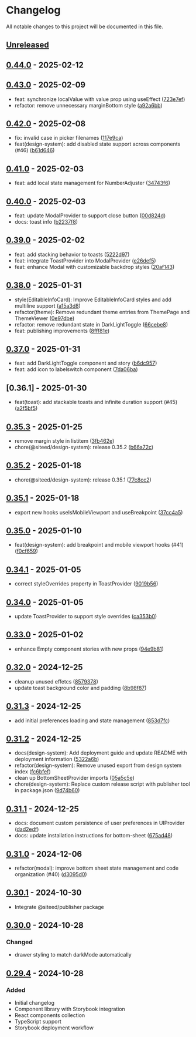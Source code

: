 # Changelog

All notable changes to this project will be documented in this file.

## [Unreleased]


## [0.44.0] - 2025-02-12

## [0.43.0] - 2025-02-09
- feat: synchronize localValue with value prop using useEffect ([723e7ef](https://github.com/deeeed/universe/commit/723e7efa863344ae71b42050c0fc3ede059f6693))
- refactor: remove unnecessary marginBottom style ([a92a6bb](https://github.com/deeeed/universe/commit/a92a6bbbce441b123ac271933f0eb1e168666065))
## [0.42.0] - 2025-02-08
- fix: invalid case in picker filenames ([117e9ca](https://github.com/deeeed/universe/commit/117e9ca889f16ae2ee1c69bde7570ffcb23783cd))
- feat(design-system): add disabled state support across components (#46) ([b61d646](https://github.com/deeeed/universe/commit/b61d646b033cff6940768433f257f742365bee1e))
## [0.41.0] - 2025-02-03
- feat: add local state management for NumberAdjuster ([34743f6](https://github.com/deeeed/universe/commit/34743f62cb1e6034baf78ec73bbfd92591df6b0c))
## [0.40.0] - 2025-02-03
- feat: update ModalProvider to support close button ([00d824d](https://github.com/deeeed/universe/commit/00d824d7428a07bc616a4a9018fa395aa05a2488))
- docs: toast info ([b2237f8](https://github.com/deeeed/universe/commit/b2237f890385dfe07d371b473bc8e83fcc9753c9))
## [0.39.0] - 2025-02-02
- feat: add stacking behavior to toasts ([5222d97](https://github.com/deeeed/universe/commit/5222d97aac9aaf3e0da6d8a078ecf651baf2b287))
- feat: integrate ToastProvider into ModalProvider ([e26def5](https://github.com/deeeed/universe/commit/e26def51de92c8d152b51546f143b7f025c0f346))
- feat: enhance Modal with customizable backdrop styles ([20af143](https://github.com/deeeed/universe/commit/20af1437877613ca7c2c342de56df4f32ad98bf2))
## [0.38.0] - 2025-01-31
- style(EditableInfoCard): Improve EditableInfoCard styles and add multiline support ([a15a3d8](https://github.com/deeeed/universe/commit/a15a3d866083aa478de0090ae3fad7ac2455796a))
- refactor(theme): Remove redundant theme entries from ThemePage and ThemeViewer ([0e97dbe](https://github.com/deeeed/universe/commit/0e97dbea805d2170911109997a91df4de1fe95e5))
- refactor: remove redundant state in DarkLightToggle ([66cebe8](https://github.com/deeeed/universe/commit/66cebe85b656b5ca5ce4175108ee6480830c5d29))
- feat: publishing improvements ([8fff81e](https://github.com/deeeed/universe/commit/8fff81eac8421d356ab939f5c681c489d6799e2c))
## [0.37.0] - 2025-01-31
- feat: add DarkLightToggle component and story ([b6dc957](https://github.com/deeeed/universe/commit/b6dc957914cea2aa714cd4079ddbfd9d9484f113))
- feat: add icon to labelswitch component ([7da06ba](https://github.com/deeeed/universe/commit/7da06bafd82ffb858e4147a2593343676211ea80))
## [0.36.1] - 2025-01-30
- feat(toast): add stackable toasts and infinite duration support (#45) ([a2f5bf5](https://github.com/deeeed/universe/commit/a2f5bf5cb2805f5967b952b80de5770cf731fd57))
## [0.35.3] - 2025-01-25
- remove margin style in listitem ([3fb462e](https://github.com/deeeed/universe/commit/3fb462e2b61c288923a710a6959e308e99f9b239))
- chore(@siteed/design-system): release 0.35.2 ([b66a72c](https://github.com/deeeed/universe/commit/b66a72c41009b8c48692747efbf5ef791a850eb7))
## [0.35.2] - 2025-01-18
- chore(@siteed/design-system): release 0.35.1 ([77c8cc2](https://github.com/deeeed/universe/commit/77c8cc2c555cb6295abebc4264aceeacd60ab90f))
## [0.35.1] - 2025-01-18
- export new hooks useIsMobileViewport and useBreakpoint ([37cc4a5](https://github.com/deeeed/universe/commit/37cc4a5b087f09a0ddbce770cd1f82b6acbe7a95))
## [0.35.0] - 2025-01-10
- feat(design-system): add breakpoint and mobile viewport hooks (#41) ([f0cf659](https://github.com/deeeed/universe/commit/f0cf6590298abccf8bee3d8a812432ae524c21cd))
## [0.34.1] - 2025-01-05
- correct styleOverrides property in ToastProvider ([9019b56](https://github.com/deeeed/universe/commit/9019b56b07dbe9f9037612b0b06ea00481cf2560))
## [0.34.0] - 2025-01-05
- update ToastProvider to support style overrides ([ca353b0](https://github.com/deeeed/universe/commit/ca353b0971a8ce9cb1ffc797f784e4b4318693e5))
## [0.33.0] - 2025-01-02
- enhance Empty component stories with new props ([94e9b81](https://github.com/deeeed/universe/commit/94e9b81be99e7ff9269f6ff59abc1bcb3acfa3b2))
## [0.32.0] - 2024-12-25
- cleanup unused effetcs ([8579378](https://github.com/deeeed/universe/commit/85793785022b277cb86747c2e50bc966768679de))
- update toast background color and padding ([8b98f87](https://github.com/deeeed/universe/commit/8b98f87311e108a768b4036ea78863c62037573a))
## [0.31.3] - 2024-12-25
- add initial preferences loading and state management ([853d7fc](https://github.com/deeeed/universe/commit/853d7fcd680bb4fadab3208963ae9b177bde09d3))
## [0.31.2] - 2024-12-25
- docs(design-system): Add deployment guide and update README with deployment information ([5322a6b](https://github.com/deeeed/universe/commit/5322a6bcabc216869f94288a0d6b0205d79c0686))
- refactor(design-system): Remove unused export from design system index ([fc6bfef](https://github.com/deeeed/universe/commit/fc6bfef71cfb8ff5250e9d0e0942cc1e0ff19ed5))
- clean up BottomSheetProvider imports ([05a5c5e](https://github.com/deeeed/universe/commit/05a5c5e7f638e7237dc6a7580b8587290cf8f223))
- chore(design-system): Replace custom release script with publisher tool in package.json ([9d74b60](https://github.com/deeeed/universe/commit/9d74b6055f48f5fa165d562004a855bf9ad1733d))
## [0.31.1] - 2024-12-25
- docs: document custom persistence of user preferences in UIProvider ([dad2edf](https://github.com/deeeed/universe/commit/dad2edfe2f75d5f9b3877895e34ee4613610f973))
- docs: update installation instructions for bottom-sheet ([675ad48](https://github.com/deeeed/universe/commit/675ad484ce38cbbf1bff269276406b9110813ad3))
## [0.31.0] - 2024-12-06
- refactor(modal): improve bottom sheet state management and code organization (#40) ([d3095d0](https://github.com/deeeed/universe/commit/d3095d033119bb43a58e2aa46146fedbe6abe572))
## [0.30.1] - 2024-10-30
- Integrate @siteed/publisher package
## [0.30.0] - 2024-10-28
### Changed
- drawer styling to match darkMode automatically
## [0.29.4] - 2024-10-28
### Added
- Initial changelog
- Component library with Storybook integration
- React components collection
- TypeScript support
- Storybook deployment workflow

[unreleased]: https://github.com/deeeed/universe/compare/@siteed/design-system@0.44.0...HEAD
[0.44.0]: https://github.com/deeeed/universe/compare/@siteed/design-system@0.43.1...@siteed/design-system@0.44.0
[0.43.1]: https://github.com/deeeed/universe/compare/@siteed/design-system@0.43.0...@siteed/design-system@0.43.1
[0.43.0]: https://github.com/deeeed/universe/compare/@siteed/design-system@0.42.0...@siteed/design-system@0.43.0
[0.42.0]: https://github.com/deeeed/universe/compare/@siteed/design-system@0.41.0...@siteed/design-system@0.42.0
[0.41.0]: https://github.com/deeeed/universe/compare/@siteed/design-system@0.40.0...@siteed/design-system@0.41.0
[0.40.0]: https://github.com/deeeed/universe/compare/@siteed/design-system@0.39.0...@siteed/design-system@0.40.0
[0.39.0]: https://github.com/deeeed/universe/compare/@siteed/design-system@0.38.0...@siteed/design-system@0.39.0
[0.38.0]: https://github.com/deeeed/universe/compare/@siteed/design-system@0.37.0...@siteed/design-system@0.38.0
[0.37.0]: https://github.com/deeeed/universe/compare/@siteed/design-system@0.36.1...@siteed/design-system@0.37.0
[0.36.0]: https://github.com/deeeed/universe/compare/@siteed/design-system@0.35.3...@siteed/design-system@0.36.0
[0.35.3]: https://github.com/deeeed/universe/compare/@siteed/design-system@0.35.2...@siteed/design-system@0.35.3
[0.35.2]: https://github.com/deeeed/universe/compare/@siteed/design-system@0.35.1...@siteed/design-system@0.35.2
[0.35.1]: https://github.com/deeeed/universe/compare/@siteed/design-system@0.35.0...@siteed/design-system@0.35.1
[0.35.0]: https://github.com/deeeed/universe/compare/@siteed/design-system@0.34.1...@siteed/design-system@0.35.0
[0.34.1]: https://github.com/deeeed/universe/compare/@siteed/design-system@0.34.0...@siteed/design-system@0.34.1
[0.34.0]: https://github.com/deeeed/universe/compare/@siteed/design-system@0.33.0...@siteed/design-system@0.34.0
[0.33.0]: https://github.com/deeeed/universe/compare/@siteed/design-system@0.32.0...@siteed/design-system@0.33.0
[0.32.0]: https://github.com/deeeed/universe/compare/@siteed/design-system@0.31.3...@siteed/design-system@0.32.0
[0.31.3]: https://github.com/deeeed/universe/compare/@siteed/design-system@0.31.2...@siteed/design-system@0.31.3
[0.31.2]: https://github.com/deeeed/universe/compare/@siteed/design-system@0.31.1...@siteed/design-system@0.31.2
[0.31.1]: https://github.com/deeeed/universe/compare/@siteed/design-system@0.31.0...@siteed/design-system@0.31.1
[0.31.0]: https://github.com/deeeed/universe/compare/@siteed/design-system@0.30.2...@siteed/design-system@0.31.0
[0.30.1]: https://github.com/deeeed/universe/compare/@siteed/design-system@@siteed/design-system@0.30.0...@siteed/design-system@@siteed/design-system@0.30.1
[0.30.0]: https://github.com/deeeed/universe/compare/design-system-v0.29.4...design-system-v0.30.0
[0.29.4]: https://github.com/deeeed/universe/compare/design-system-v0.29.4...design-system-v0.30.0

